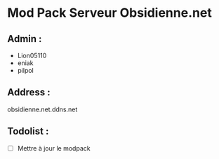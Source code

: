 # Mod Pack Serveur Obsidienne.net
## Admin :
 - Lion05110
 - eniak
 - pilpol
## Address : 
obsidienne.net.ddns.net
## Todolist : 
- [ ] Mettre à jour le modpack
